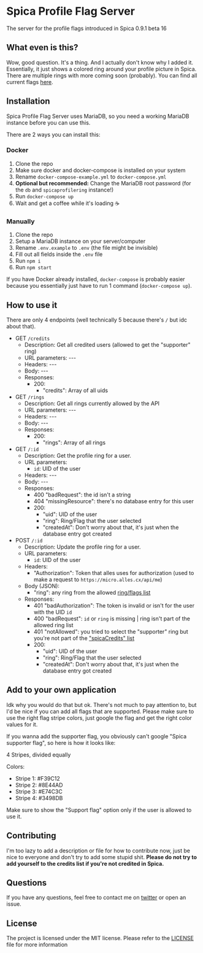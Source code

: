 # Spica Profile Flag Server

The server for the profile flags introduced in Spica 0.9.1 beta 16

## What even is this?

Wow, good question. It's a thing. And I actually don't know why I added it.
Essentially, it just shows a colored ring around your profile picture in Spica.
There are multiple rings with more coming soon (probably).
You can find all current flags [here](data/allowedRings.json).

## Installation

Spica Profile Flag Server uses MariaDB, so you need a working MariaDB instance before you can use this.

There are 2 ways you can install this:

### Docker

1. Clone the repo
2. Make sure docker and docker-compose is installed on your system
3. Rename `docker-compose-example.yml` to `docker-compose.yml`
4. **Optional but recommended:** Change the MariaDB root password (for the `db` and `spicaprofilering` instance!)
5. Run `docker-compose up`
6. Wait and get a coffee while it's loading ☕️

### Manually

1. Clone the repo
2. Setup a MariaDB instance on your server/computer
3. Rename `.env.example` to `.env` (the file might be invisible)
4. Fill out all fields inside the `.env` file
5. Run `npm i`
6. Run `npm start`

If you have Docker already installed, `docker-compose` is probably easier because you essentially just have to run 1 command (`docker-compose up`).

## How to use it

There are only 4 endpoints (well technically 5 because there's `/` but idc about that).

- GET `/credits`
  - Description: Get all credited users (allowed to get the "supporter" ring)
  - URL parameters: ---
  - Headers: ---
  - Body: ---
  - Responses:
    - 200:
      - "credits": Array of all uids
- GET `/rings`
  - Description: Get all rings currently allowed by the API
  - URL parameters: ---
  - Headers: ---
  - Body: ---
  - Responses:
    - 200:
      - "rings": Array of all rings
- GET `/:id`
  - Description: Get the profile ring for a user.
  - URL parameters:
    - `id`: UID of the user
  - Headers: ---
  - Body: ---
  - Responses:
    - 400 "badRequest": the id isn't a string
    - 404 "missingResource": there's no database entry for this user
    - 200:
      - "uid": UID of the user
      - "ring": Ring/Flag that the user selected
      - "createdAt": Don't worry about that, it's just when the database entry got created
- POST `/:id`
  - Description: Update the profile ring for a user.
  - URL parameters:
    - `id`: UID of the user
  - Headers:
    - "Authorization": Token that alles uses for authorization (used to make a request to `https://micro.alles.cx/api/me`)
  - Body (JSON):
    - "ring": any ring from the allowed [ring/flags list](data/allowedRings.json)
  - Responses:
    - 401 "badAuthorization": The token is invalid or isn't for the user with the UID `id`
    - 400 "badRequest": `id` or `ring` is missing | ring isn't part of the allowed ring list
    - 401 "notAllowed": you tried to select the "supporter" ring but you're not part of the ["spicaCredits" list](data/spicaCredits.json)
    - 200:
      - "uid": UID of the user
      - "ring": Ring/Flag that the user selected
      - "createdAt": Don't worry about that, it's just when the database entry got created

## Add to your own application

Idk why you would do that but ok. There's not much to pay attention to, but I'd be nice if you can add all flags that are supported.
Please make sure to use the right flag stripe colors, just google the flag and get the right color values for it.

If you wanna add the supporter flag, you obviously can't google "Spica supporter flag", so here is how it looks like:

4 Stripes, divided equally

Colors:

- Stripe 1: #F39C12
- Stripe 2: #8E44AD
- Stripe 3: #E74C3C
- Stripe 4: #3498DB

Make sure to show the "Support flag" option only if the user is allowed to use it.

## Contributing

I'm too lazy to add a description or file for how to contribute now, just be nice to everyone and don't try to add some stupid shit.
**Please do not try to add yourself to the credits list if you're not credited in Spica.**

## Questions

If you have any questions, feel free to contact me on [twitter](https://twitter.com/leabmgrt) or open an issue.

## License

The project is licensed under the MIT license. Please refer to the [LICENSE](LICENSE) file for more information
